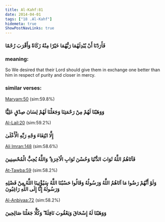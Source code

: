 ```yaml
---
title: Al-Kahf:81
date: 2014-04-01
tags: ["18 .Al-Kahf"]
hidemeta: true 
ShowPostNavLinks: true 
---
```

### فَأَرَدْنَا أَنْ يُبْدِلَهُمَا رَبُّهُمَا خَيْرًا مِنْهُ زَكَاةً وَأَقْرَبَ رُحْمًا
### meaning: 
So We desired that their Lord should give them in exchange one better than him in respect of purity and closer in mercy.
### similar verses: 

[Maryam:50](/19/50) (sim:59.8%)

### وَوَهَبْنَا لَهُمْ مِنْ رَحْمَتِنَا وَجَعَلْنَا لَهُمْ لِسَانَ صِدْقٍ عَلِيًّا

[Al-Lail:20](/92/20) (sim:59.2%)

### إِلَّا ابْتِغَاءَ وَجْهِ رَبِّهِ الْأَعْلَىٰ

[Ali Imran:148](/3/148) (sim:58.6%)

### فَآتَاهُمُ اللَّهُ ثَوَابَ الدُّنْيَا وَحُسْنَ ثَوَابِ الْآخِرَةِ ۗ وَاللَّهُ يُحِبُّ الْمُحْسِنِينَ

[At-Tawba:59](/9/59) (sim:58.2%)

### وَلَوْ أَنَّهُمْ رَضُوا مَا آتَاهُمُ اللَّهُ وَرَسُولُهُ وَقَالُوا حَسْبُنَا اللَّهُ سَيُؤْتِينَا اللَّهُ مِنْ فَضْلِهِ وَرَسُولُهُ إِنَّا إِلَى اللَّهِ رَاغِبُونَ

[Al-Anbiyaa:72](/21/72) (sim:58.2%)

### وَوَهَبْنَا لَهُ إِسْحَاقَ وَيَعْقُوبَ نَافِلَةً ۖ وَكُلًّا جَعَلْنَا صَالِحِينَ
